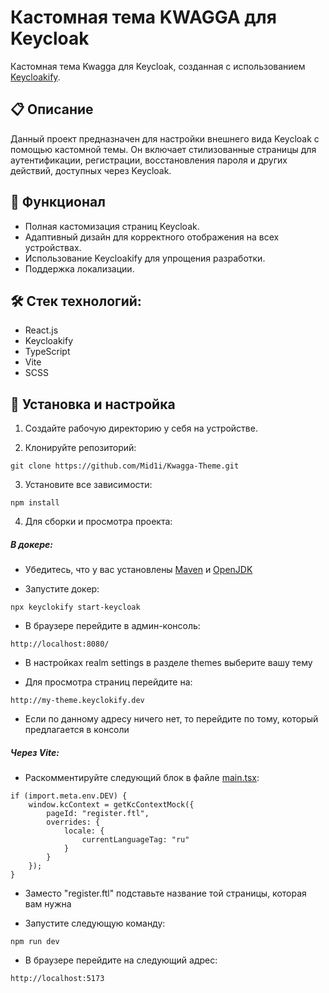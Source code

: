 # Кастомная тема KWAGGA для Keycloak

Кастомная тема Kwagga для Keycloak, созданная с использованием [Keycloakify](https://github.com/InseeFrLab/keycloakify).

## 📋 Описание 

Данный проект предназначен для настройки внешнего вида Keycloak с помощью кастомной темы. Он включает стилизованные страницы для аутентификации, регистрации, восстановления пароля и других действий, доступных через Keycloak.  

## 🚀 Функционал  

- Полная кастомизация страниц Keycloak.  
- Адаптивный дизайн для корректного отображения на всех устройствах.  
- Использование Keycloakify для упрощения разработки.  
- Поддержка локализации.  

## 🛠️ Стек технологий:
- React.js
- Keycloakify
- TypeScript
- Vite
- SCSS


## 🧩 Установка и настройка
1. Создайте рабочую директорию у себя на устройстве.

2. Клонируйте репозиторий:

```
git clone https://github.com/Mid1i/Kwagga-Theme.git
```

3. Установите все зависимости:

```
npm install
```

4. Для сборки и просмотра проекта:

##### В докере:

- Убедитесь, что у вас установлены [Maven](https://maven.apache.org/download.cgi) и [OpenJDK](https://openjdk.org/)

- Запустите докер:

```
npx keyclokify start-keycloak
```

- В браузере перейдите в админ-консоль:

```
http://localhost:8080/
```

- В настройках realm settings в разделе themes выберите вашу тему

- Для просмотра страниц перейдите на:

```
http://my-theme.keyclokify.dev
```

- Если по данному адресу ничего нет, то перейдите по тому, который предлагается в консоли

##### Через Vite:

- Раскомментируйте следующий блок в файле [main.tsx](https://github.com/Mid1i/Kwagga-Theme/blob/main/src/main.tsx#11):

```
if (import.meta.env.DEV) {
    window.kcContext = getKcContextMock({
        pageId: "register.ftl",
        overrides: {
            locale: {
                currentLanguageTag: "ru"
            }
        }
    });
}
```

- Заместо "register.ftl" подставьте название той страницы, которая вам нужна

- Запустите следующую команду:

```
npm run dev
```

- В браузере перейдите на следующий адрес:

```
http://localhost:5173
```
